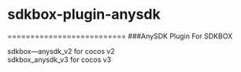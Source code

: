 # sdkbox-plugin-anysdk
==========================
###AnySDK Plugin For SDKBOX

sdkbox—anysdk_v2  for cocos v2  
sdkbox_anysdk_v3  for cocos v3   